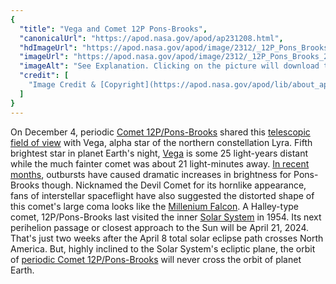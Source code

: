 ```yaml
---
{
  "title": "Vega and Comet 12P Pons-Brooks",
  "canonicalUrl": "https://apod.nasa.gov/apod/ap231208.html",
  "hdImageUrl": "https://apod.nasa.gov/apod/image/2312/_12P_Pons_Brooks_2023_12_04_184135PST_DEBartlett.jpg",
  "imageUrl": "https://apod.nasa.gov/apod/image/2312/_12P_Pons_Brooks_2023_12_04_184135PST_DEBartlett1024.jpg",
  "imageAlt": "See Explanation. Clicking on the picture will download the highest resolution version available.",
  "credit": [
    "Image Credit & [Copyright](https://apod.nasa.gov/apod/lib/about_apod.html#srapply): [Dan Bartlett](https://www.astrobin.com/users/h2ologg/)"
  ]
}
---
```


On December 4, periodic [Comet 12P/Pons-Brooks](https://www.astronomy.com/science/the-devil-comet-is-headed-our-way-and-thats-ok/) shared this [telescopic field of view](https://www.astrobin.com/2qqyw4/B/) with Vega, alpha star of the northern constellation Lyra. Fifth brightest star in planet Earth's night, [Vega](http://stars.astro.illinois.edu/sow/vega.html) is some 25 light-years distant while the much fainter comet was about 21 light-minutes away. [In recent months](https://www.space.com/volcanic-devil-comet-eruption-record-earth-close-approach), outbursts have caused dramatic increases in brightness for Pons-Brooks though. Nicknamed the Devil Comet for its hornlike appearance, fans of interstellar spaceflight have also suggested the distorted shape of this comet's large coma looks like the [Millenium Falcon](https://skyandtelescope.org/astronomy-news/comet-12p-pons-brooks-flares-again/). A Halley-type comet, 12P/Pons-Brooks last visited the inner [Solar System](https://science.nasa.gov/solar-system/) in 1954. Its next perihelion passage or closest approach to the Sun will be April 21, 2024. That's just two weeks after the April 8 total solar eclipse path crosses North America. But, highly inclined to the Solar System's ecliptic plane, the orbit of [periodic Comet 12P/Pons-Brooks](https://en.wikipedia.org/wiki/12P/Pons%E2%80%93Brooks) will never cross the orbit of planet Earth.
